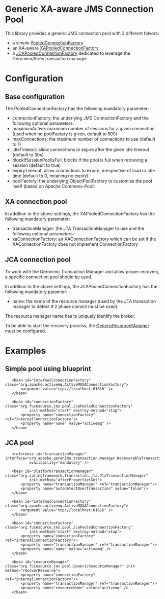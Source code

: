 Generic XA-aware JMS Connection Pool
====================================

This library provides a generic JMS connection pool with 3 different falvors:
  * a simple [PooledConnectionFactory](https://github.com/fusesource/jmspool/blob/master/src/main/java/org/fusesource/jms/pool/PooledConnectionFactory.java)
  * an XA-aware [XAPooledConnectionFactory](https://github.com/fusesource/jmspool/blob/master/src/main/java/org/fusesource/jms/pool/XaPooledConnectionFactory.java)
  * a [JCAPooledConnectionFactory](https://github.com/fusesource/jmspool/blob/master/src/main/java/org/fusesource/jms/pool/JcaPooledConnectionFactory.java) dedicated to leverage the Geronimo/Aries transaction manager

# Configuration

## Base configuration

The PooledConnectionFactory has the following mandatory parameter:
  * connectionFactory: the underlying JMS ConnectionFactory 
and the following optional parameters:
  * maximumActive: maximum number of sessions for a given connection (used when no poolFactory is given, default to 500)
  * maxConnections: the maximum number of connections to use (default to 1)
  * idleTimeout: allow connections to expire after the given idle timeout (default to 30s)
  * blockIfSessionPoolIsFull: blocks if the pool is full when retrieving a session (default to true)
  * expiryTimeout: allow connections to expire, irrespective of load or idle time (default to 0, meaning no expiry)
  * poolFactory: the underlying ObjectPoolFactory to customize the pool itself (based on Apache Commons-Pool)

## XA connection pool

In addition to the above settings, the XAPooledConnectionFactory has the following mandatory parameter:
  * transactionManager: the JTA TransactionManager to use
and the following optional parameters:
  * xaConnectionFactory: an XAConnectionFactory which can be set if the XAConnectionFactory does not implement ConnectionFactory

## JCA connection pool

To work with the Geronimo Transaction Manager and allow proper recovery, a specific connection pool should be used.

In addition to the above settings, the JCAPooledConnectionFactory has the following mandatory paramter:
  * name: the name of the resource manager (used by the JTA transaction manager to detect if 2 phase commit must be used)

The resource manager name has to uniquely identify the broker.

To be able to start the recovery process, the [GenericResourceManager](https://github.com/fusesource/jmspool/blob/master/src/main/java/org/fusesource/jms/pool/GenericResourceManager.java) must be configured.

# Examples

## Simple pool using blueprint

       <bean id="internalConnectionFactory" class="org.apache.activemq.ActiveMQXAConnectionFactory">
           <argument value="tcp://localhost:61616" />
       </bean>
	
       <bean id="connectionFactory" class="org.fusesource.jms.pool.JcaPooledConnectionFactory" 
               init-method="start" destroy-method="stop">
           <property name="connectionFactory" ref="internalConnectionFactory"/>
           <property name="name" value="activemq" />
       </bean>


## JCA pool

       <reference id="transactionManager" interface="org.apache.geronimo.transaction.manager.RecoverableTransactionManager" 
               availability="mandatory" />

       <bean id="platformTransactionManager" class="org.springframework.transaction.jta.JtaTransactionManager" 
               init-method="afterPropertiesSet">
           <property name="transactionManager" ref="transactionManager"/>
           <property name="autodetectUserTransaction" value="false"/>
       </bean>

       <bean id="internalConnectionFactory" class="org.apache.activemq.ActiveMQXAConnectionFactory">
           <argument value="tcp://localhost:61616" />
       </bean>
	
       <bean id="connectionFactory" class="org.fusesource.jms.pool.JcaPooledConnectionFactory"
               init-method="start" destroy-method="stop">
           <property name="connectionFactory" ref="internalConnectionFactory"/>
           <property name="transactionManager" ref="transactionManager"/>
           <property name="name" value="activemq" />
       </bean>
	
       <bean id="resourceManager" class="org.fusesource.jms.pool.GenericResourceManager" init-method="recoverResource">
           <property name="connectionFactory" ref="internalConnectionFactory"/>
           <property name="transactionManager" ref="transactionManager"/>
           <property name="resourceName" value="activemq" />
       </bean>
    


